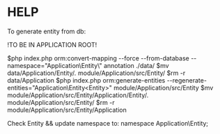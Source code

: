 HELP
=====

To generate entity from db:

!TO BE IN APPLICATION ROOT!

$php index.php orm:convert-mapping --force --from-database --namespace="Application\Entity\\" annotation ./data/
$mv data/Application/Entity/*.* module/Application/src/Entity/
$rm -r data/Application
$php index.php orm:generate-entities --regenerate-entities="Application\Entity\<Entity>" module/Application/src/Entity
$mv module/Application/src/Entity/Application/Entity/*.* module/Application/src/Entity/
$rm -r module/Application/src/Entity/Application

Check Entity && update namespace to: namespace Application\Entity;
